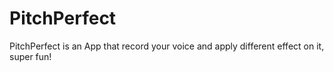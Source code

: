 # PitchPerfect
PitchPerfect is an App that record your voice and apply different effect on it, super fun!
